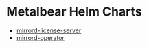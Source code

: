 # Metalbear Helm Charts

* [mirrord-license-server](./mirrord-license-server)
* [mirrord-operator](./mirrord-operator)
